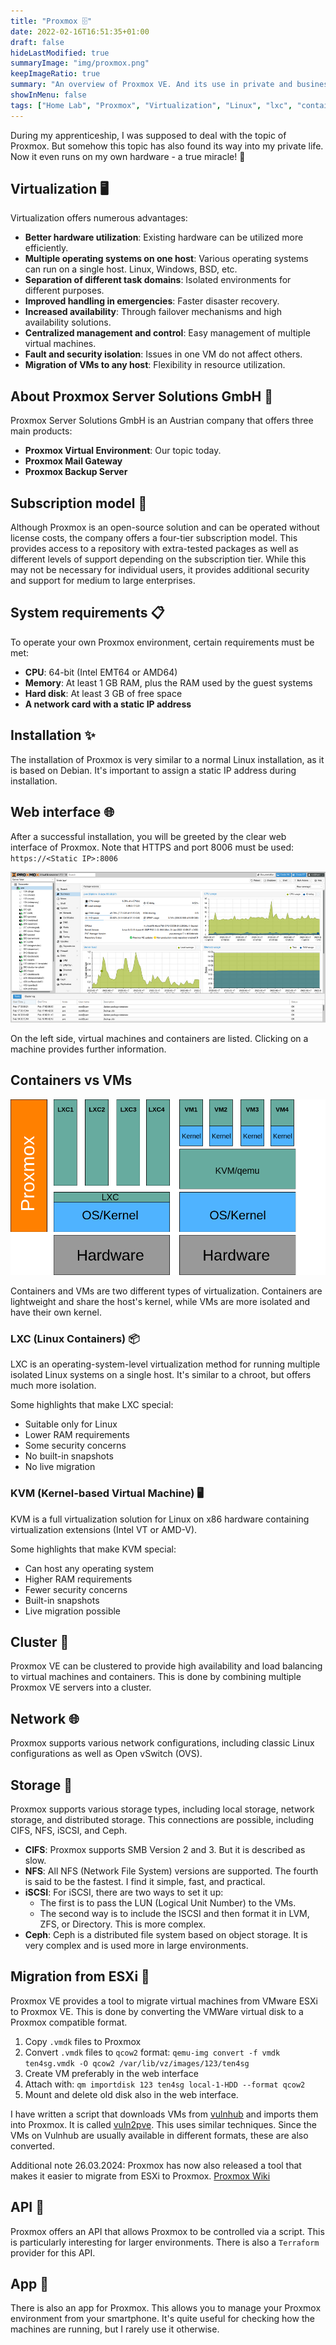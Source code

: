 ```yaml
---
title: "Proxmox 🗄️"
date: 2022-02-16T16:51:35+01:00
draft: false
hideLastModified: true
summaryImage: "img/proxmox.png"
keepImageRatio: true
summary: "An overview of Proxmox VE. And its use in private and business settings."
showInMenu: false
tags: ["Home Lab", "Proxmox", "Virtualization", "Linux", "lxc", "containers", "KVM", "Cluster", "Storage", "Network", "Migration", "App"]
---
```


During my apprenticeship, I was supposed to deal with the topic of Proxmox.
But somehow this topic has also found its way into my private life. Now it even runs on my own hardware - a true miracle! 🤯

## Virtualization 🖥️
Virtualization offers numerous advantages:

  - **Better hardware utilization**: Existing hardware can be utilized more efficiently.
  - **Multiple operating systems on one host**: Various operating systems can run on a single host. Linux, Windows, BSD, etc.
  - **Separation of different task domains**: Isolated environments for different purposes.
  - **Improved handling in emergencies**: Faster disaster recovery.
  - **Increased availability**: Through failover mechanisms and high availability solutions.
  - **Centralized management and control**: Easy management of multiple virtual machines.
  - **Fault and security isolation**: Issues in one VM do not affect others.
  - **Migration of VMs to any host**: Flexibility in resource utilization.

## About Proxmox Server Solutions GmbH 🏢
Proxmox Server Solutions GmbH is an Austrian company that offers three main products:

  - **Proxmox Virtual Environment**: Our topic today.
  - **Proxmox Mail Gateway**
  - **Proxmox Backup Server**

## Subscription model 📜
Although Proxmox is an open-source solution and can be operated without license costs, the company offers a four-tier subscription model.
This provides access to a repository with extra-tested packages as well as different levels of support depending on the subscription tier.
While this may not be necessary for individual users, it provides additional security and support for medium to large enterprises.

## System requirements 📋
To operate your own Proxmox environment, certain requirements must be met:

  - **CPU**: 64-bit (Intel EMT64 or AMD64)
  - **Memory**: At least 1 GB RAM, plus the RAM used by the guest systems
  - **Hard disk**: At least 3 GB of free space
  - **A network card with a static IP address**

## Installation ✨
The installation of Proxmox is very similar to a normal Linux installation, as it is based on Debian.
It's important to assign a static IP address during installation.

## Web interface 🌐
After a successful installation, you will be greeted by the clear web interface of Proxmox.
Note that HTTPS and port 8006 must be used: `https://<Static IP>:8006`

![Shows the web interface of Proxmox](img/webinterface.png)

On the left side, virtual machines and containers are listed.
Clicking on a machine provides further information.

## Containers vs VMs

![Zeigt die Unterschiede zwischen KVM und Containern](img/lxc_vs_kvm.png)

Containers and VMs are two different types of virtualization.
Containers are lightweight and share the host's kernel, while VMs are more isolated and have their own kernel.

### LXC (Linux Containers) 📦
LXC is an operating-system-level virtualization method for running multiple isolated Linux systems on a single host.
It's similar to a chroot, but offers much more isolation.

Some highlights that make LXC special:
  - Suitable only for Linux
  - Lower RAM requirements
  - Some security concerns
  - No built-in snapshots
  - No live migration

### KVM (Kernel-based Virtual Machine) 🖥️
KVM is a full virtualization solution for Linux on x86 hardware containing virtualization extensions (Intel VT or AMD-V).

Some highlights that make KVM special:
  - Can host any operating system
  - Higher RAM requirements
  - Fewer security concerns
  - Built-in snapshots
  - Live migration possible

## Cluster 🤝
Proxmox VE can be clustered to provide high availability and load balancing to virtual machines and containers.
This is done by combining multiple Proxmox VE servers into a cluster.

## Network 🌐
Proxmox supports various network configurations, including classic Linux configurations as well as Open vSwitch (OVS).

## Storage 💾
Proxmox supports various storage types, including local storage, network storage, and distributed storage. 
This connections are possible, including CIFS, NFS, iSCSI, and Ceph.

  - **CIFS**: Proxmox supports SMB Version 2 and 3. But it is described as slow.
  - **NFS**: All NFS (Network File System) versions are supported. The fourth is said to be the fastest. I find it simple, fast, and practical.
  - **iSCSI**: For iSCSI, there are two ways to set it up:
    - The first is to pass the LUN (Logical Unit Number) to the VMs.
    - The second way is to include the ISCSI and then format it in LVM, ZFS, or Directory. This is more complex.
  - **Ceph**: Ceph is a distributed file system based on object storage. It is very complex and is used more in large environments.

## Migration from ESXi 🚚
Proxmox VE provides a tool to migrate virtual machines from VMware ESXi to Proxmox VE.
This is done by converting the VMWare virtual disk to a Proxmox compatible format.

1. Copy `.vmdk` files to Proxmox
2. Convert `.vmdk` files to `qcow2` format: `qemu-img convert -f vmdk ten4sg.vmdk -O qcow2 /var/lib/vz/images/123/ten4sg`
3. Create VM preferably in the web interface
4. Attach with: `qm importdisk 123 ten4sg local-1-HDD --format qcow2`
5. Mount and delete old disk also in the web interface.

I have written a script that downloads VMs from [vulnhub](https://www.vulnhub.com/)
and imports them into Proxmox.
It is called [vuln2pve](https://github.com/53845714nF/vuln2pve). This uses similar techniques. Since the VMs on Vulnhub are usually available in different formats, these are also converted.

Additional note 26.03.2024: Proxmox has now also released a tool that makes it easier to migrate from ESXi to Proxmox. [Proxmox Wiki](https://pve.proxmox.com/wiki/Migrate_to_Proxmox_VE#Automatic_ESXi_Import:_Step_by_Step)

## API 🤖
Proxmox offers an API that allows Proxmox to be controlled via a script. 
This is particularly interesting for larger environments. There is also a `Terraform` provider for this API.

## App 📱
There is also an app for Proxmox. This allows you to manage your Proxmox environment from your smartphone. 
It's quite useful for checking how the machines are running, but I rarely use it otherwise.
